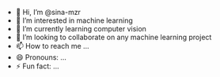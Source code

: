 - 👋 Hi, I’m @sina-mzr
- 👀 I’m interested in machine learning
- 🌱 I’m currently learning computer vision
- 💞️ I’m looking to collaborate on any machine learning project
- 📫 How to reach me ...
- 😄 Pronouns: ...
- ⚡ Fun fact: ...

<!---
sina-mzr/sina-mzr is a ✨ special ✨ repository because its `README.md` (this file) appears on your GitHub profile.
You can click the Preview link to take a look at your changes.
--->
